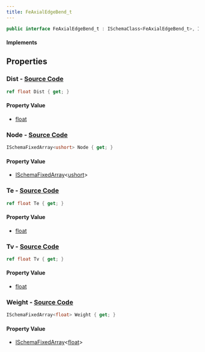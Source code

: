```yaml
---
title: FeAxialEdgeBend_t
---
```


```csharp
public interface FeAxialEdgeBend_t : ISchemaClass<FeAxialEdgeBend_t>, ISchemaField, ISchemaClass, INativeHandle
```

#### Implements

## Properties

### **Dist** - [Source Code](https://github.com/swiftly-solution/swiftlys2/blob/main/managed/src/SwiftlyS2.Generated/Schemas/Interfaces/FeAxialEdgeBend_t.cs#L20)

```csharp
ref float Dist { get; }
```

#### Property Value

- [float](https://learn.microsoft.com/dotnet/api/system.single)

### **Node** - [Source Code](https://github.com/swiftly-solution/swiftlys2/blob/main/managed/src/SwiftlyS2.Generated/Schemas/Interfaces/FeAxialEdgeBend_t.cs#L24)

```csharp
ISchemaFixedArray<ushort> Node { get; }
```

#### Property Value

- [ISchemaFixedArray](/docs/api/shared/schemas/ischemafixedarray-1)<[ushort](https://learn.microsoft.com/dotnet/api/system.uint16)>

### **Te** - [Source Code](https://github.com/swiftly-solution/swiftlys2/blob/main/managed/src/SwiftlyS2.Generated/Schemas/Interfaces/FeAxialEdgeBend_t.cs#L16)

```csharp
ref float Te { get; }
```

#### Property Value

- [float](https://learn.microsoft.com/dotnet/api/system.single)

### **Tv** - [Source Code](https://github.com/swiftly-solution/swiftlys2/blob/main/managed/src/SwiftlyS2.Generated/Schemas/Interfaces/FeAxialEdgeBend_t.cs#L18)

```csharp
ref float Tv { get; }
```

#### Property Value

- [float](https://learn.microsoft.com/dotnet/api/system.single)

### **Weight** - [Source Code](https://github.com/swiftly-solution/swiftlys2/blob/main/managed/src/SwiftlyS2.Generated/Schemas/Interfaces/FeAxialEdgeBend_t.cs#L22)

```csharp
ISchemaFixedArray<float> Weight { get; }
```

#### Property Value

- [ISchemaFixedArray](/docs/api/shared/schemas/ischemafixedarray-1)<[float](https://learn.microsoft.com/dotnet/api/system.single)>

